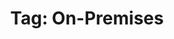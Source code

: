 ---
layout: tag
title: "Tag: On-Premises"
description: Showing all posts with the tag 'On-Premises' to make it easier for you to find all the GeekWolf posts that you're interested in
tag: on-premises
permalink: /tag/on-premises/
image: \android-chrome-192x192.png
---